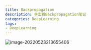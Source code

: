 ```yaml
---
title: Backpropagation
description: 李宏毅Backpropagation笔记
categories: DeepLearning
tags:
- DeepLearning
---
```


![image-20220523213655406](E:\Blog\public\images\image-20220523213655406.png)